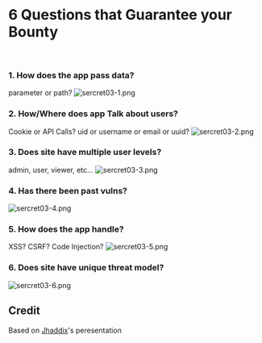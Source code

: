 # 6 Questions that Guarantee your Bounty
&nbsp;

### 1. How does the app pass data?
parameter or path?
![sercret03-1.png](../images/sercret03-1.png)
&nbsp;

### 2. How/Where does app Talk about users?
Cookie or API Calls?
uid or username or email or uuid?
![sercret03-2.png](./sercret03-2.png)
&nbsp;

### 3. Does site have multiple user levels?
admin, user, viewer, etc...
![sercret03-3.png](./sercret03-3.png)
&nbsp;

### 4. Has there been past vulns?
![sercret03-4.png](./sercret03-4.png)
&nbsp;

### 5. How does the app handle?
XSS? CSRF? Code Injection?
![sercret03-5.png](./sercret03-5.png)
&nbsp;

### 6. Does site have unique threat model?
![sercret03-6.png](./sercret03-6.png)
&nbsp;

## Credit
Based on [Jhaddix](https://docs.google.com/presentation/d/1cMSRVlJJ5de6Pyv-09YgzOGS0OYrP6p7ggGl0f42wmw/edit#slide=id.g89b65a088d_0_8)'s peresentation
